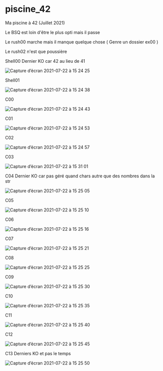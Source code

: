 # piscine_42
Ma piscine à 42 (Juillet 2021)

Le BSQ est loin d'être le plus opti mais il passe

Le rush00 marche mais il manque quelque chose ( Genre un dossier ex00 )

Le rush02 n'est que poussière

Shell00
Dernier KO car 42 au lieu de 41

![Capture d’écran 2021-07-22 à 15 24 25](https://user-images.githubusercontent.com/60488924/126646678-1640408a-43cb-4cbe-a79c-c495ffd3552b.png)

Shell01

![Capture d’écran 2021-07-22 à 15 24 38](https://user-images.githubusercontent.com/60488924/126646789-6298c3da-0d73-42a8-bf00-34abe58e9911.png)

C00

![Capture d’écran 2021-07-22 à 15 24 43](https://user-images.githubusercontent.com/60488924/126646799-fe9ae62a-2c56-486e-b826-9e7f71b5df49.png)

C01

![Capture d’écran 2021-07-22 à 15 24 53](https://user-images.githubusercontent.com/60488924/126646844-eb33ad9a-3ba9-4d6d-a995-53488c7540f1.png)

C02

![Capture d’écran 2021-07-22 à 15 24 57](https://user-images.githubusercontent.com/60488924/126646851-dc5e0019-8239-4702-aa98-9d499acca5a3.png)

C03

![Capture d’écran 2021-07-22 à 15 31 01](https://user-images.githubusercontent.com/60488924/126647277-c2e74c91-d123-48dc-8978-91f74c07e013.png)

C04
Dernier KO car pas géré quand chars autre que des nombres dans la str

![Capture d’écran 2021-07-22 à 15 25 05](https://user-images.githubusercontent.com/60488924/126646868-1e861713-ffad-4e31-8528-6004fafe82a1.png)

C05

![Capture d’écran 2021-07-22 à 15 25 10](https://user-images.githubusercontent.com/60488924/126646875-3b4299e2-5aec-4c96-a530-9ceccac70864.png)

C06

![Capture d’écran 2021-07-22 à 15 25 16](https://user-images.githubusercontent.com/60488924/126646899-6d42ab2d-8e74-429b-836f-b8b13112abc7.png)

C07

![Capture d’écran 2021-07-22 à 15 25 21](https://user-images.githubusercontent.com/60488924/126646929-2002e3bc-a007-4132-933c-a5868e08e407.png)

C08

![Capture d’écran 2021-07-22 à 15 25 25](https://user-images.githubusercontent.com/60488924/126646941-b9701d55-774f-47aa-86eb-b3d6e90b6111.png)

C09

![Capture d’écran 2021-07-22 à 15 25 30](https://user-images.githubusercontent.com/60488924/126646945-a2aceb4b-f35f-4c35-b022-8e71de509073.png)

C10

![Capture d’écran 2021-07-22 à 15 25 35](https://user-images.githubusercontent.com/60488924/126646954-d3c206bd-06d6-4b90-8ea3-0228041b5153.png)

C11

![Capture d’écran 2021-07-22 à 15 25 40](https://user-images.githubusercontent.com/60488924/126646959-a2ef146c-47b5-4fff-90fd-bc84e59cdc36.png)

C12

![Capture d’écran 2021-07-22 à 15 25 45](https://user-images.githubusercontent.com/60488924/126646968-41fb2141-2938-499c-a103-ebadf79214b9.png)

C13
Derniers KO et pas le temps

![Capture d’écran 2021-07-22 à 15 25 50](https://user-images.githubusercontent.com/60488924/126646989-3b15397f-0711-45a9-92c3-08746d65b9b2.png)
